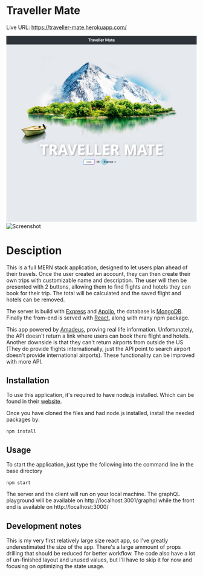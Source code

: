 # Traveller Mate

Live URL: https://traveller-mate.herokuapp.com/

![Screenshot](./client/public/images/Landing-Page.png)
![Screenshot](./client/public/images/Preview2.png)

# Desciption

This is a full MERN stack application, designed to let users plan ahead of their travels. Once the user created an account, they can then create their own trips with customizable name and description. The user will then be presented with 2 buttons, allowing them to find flights and hotels they can book for their trip. The total will be calculated and the saved flight and hotels can be removed.

The server is build with [Express](https://www.npmjs.com/package/express) and [Apollo](https://www.npmjs.com/package/apollo-server-express), the database is [MongoDB](https://www.npmjs.com/package/mongodb). Finally the from-end is served with [React](https://www.npmjs.com/package/react), along with many npm package.

This app powered by [Amadeus](https://www.npmjs.com/package/amadeus), proving real life information. Unfortunately, the API doesn't return a link where users can book there flight and hotels. Another downside is that they can't return airports from outside the US (They do provide flights internationally, just the API point to search airport doesn't provide international airports). These functionality can be improved with more API.

## Installation

To use this application, it's required to have node.js installed. Which can be found in their [website](https://nodejs.org/en/download/).

Once you have cloned the files and had node.js installed, install the needed packages by:

    npm install

## Usage

To start the application, just type the following into the command line in the base directory

    npm start

The server and the client will run on your local machine. The graphQL playground will be available on http://localhost:3001/graphql while the front end is available on http://localhost:3000/

## Development notes

This is my very first relatively large size react app, so I've greatly underestimated the size of the app. There's a large ammount of props drilling that should be reduced for better workflow. The code also have a lot of un-finished layout and unused values, but I'll have to skip it for now and focusing on optimizing the state usage.
